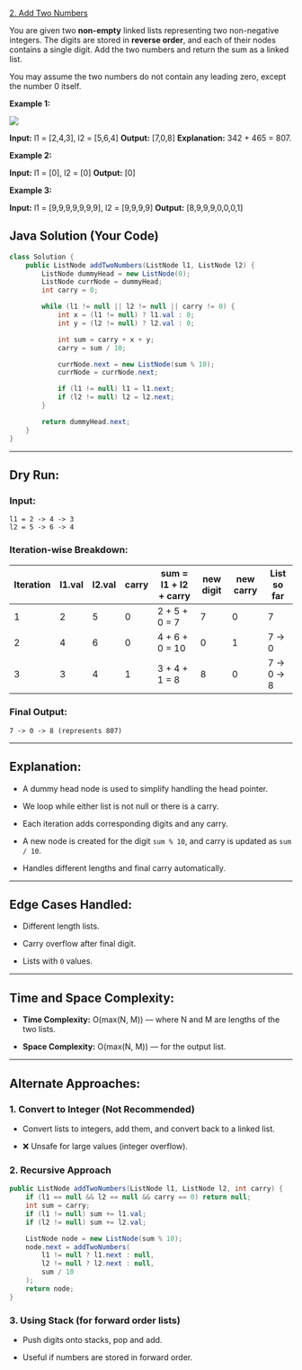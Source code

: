[2. Add Two Numbers](https://leetcode.com/problems/add-two-numbers/)

You are given two **non-empty** linked lists representing two non-negative integers. The digits are stored in **reverse order**, and each of their nodes contains a single digit. Add the two numbers and return the sum as a linked list.

You may assume the two numbers do not contain any leading zero, except the number 0 itself.

**Example 1:**

![](https://assets.leetcode.com/uploads/2020/10/02/addtwonumber1.jpg)

**Input:** l1 = [2,4,3], l2 = [5,6,4]
**Output:** [7,0,8]
**Explanation:** 342 + 465 = 807.

**Example 2:**

**Input:** l1 = [0], l2 = [0]
**Output:** [0]

**Example 3:**

**Input:** l1 = [9,9,9,9,9,9,9], l2 = [9,9,9,9]
**Output:** [8,9,9,9,0,0,0,1]

## Java Solution (Your Code)

```java
class Solution {
    public ListNode addTwoNumbers(ListNode l1, ListNode l2) {
        ListNode dummyHead = new ListNode(0);
        ListNode currNode = dummyHead;
        int carry = 0;

        while (l1 != null || l2 != null || carry != 0) {
            int x = (l1 != null) ? l1.val : 0;
            int y = (l2 != null) ? l2.val : 0;

            int sum = carry + x + y;
            carry = sum / 10;

            currNode.next = new ListNode(sum % 10);
            currNode = currNode.next;

            if (l1 != null) l1 = l1.next;
            if (l2 != null) l2 = l2.next;
        }

        return dummyHead.next;
    }
}
```

---

## Dry Run:

### Input:

```
l1 = 2 -> 4 -> 3
l2 = 5 -> 6 -> 4
```

### Iteration-wise Breakdown:

|Iteration|l1.val|l2.val|carry|sum = l1 + l2 + carry|new digit|new carry|List so far|
|---|---|---|---|---|---|---|---|
|1|2|5|0|2 + 5 + 0 = 7|7|0|7|
|2|4|6|0|4 + 6 + 0 = 10|0|1|7 -> 0|
|3|3|4|1|3 + 4 + 1 = 8|8|0|7 -> 0 -> 8|

### Final Output:

```
7 -> 0 -> 8 (represents 807)
```

---

## Explanation:

- A dummy head node is used to simplify handling the head pointer.
    
- We loop while either list is not null or there is a carry.
    
- Each iteration adds corresponding digits and any carry.
    
- A new node is created for the digit `sum % 10`, and carry is updated as `sum / 10`.
    
- Handles different lengths and final carry automatically.
    

---

## Edge Cases Handled:

- Different length lists.
    
- Carry overflow after final digit.
    
- Lists with `0` values.
    

---

## Time and Space Complexity:

- **Time Complexity:** O(max(N, M)) — where N and M are lengths of the two lists.
    
- **Space Complexity:** O(max(N, M)) — for the output list.
    

---

## Alternate Approaches:

### 1. **Convert to Integer (Not Recommended)**

- Convert lists to integers, add them, and convert back to a linked list.
    
- ❌ Unsafe for large values (integer overflow).
    

### 2. **Recursive Approach**

```java
public ListNode addTwoNumbers(ListNode l1, ListNode l2, int carry) {
    if (l1 == null && l2 == null && carry == 0) return null;
    int sum = carry;
    if (l1 != null) sum += l1.val;
    if (l2 != null) sum += l2.val;

    ListNode node = new ListNode(sum % 10);
    node.next = addTwoNumbers(
        l1 != null ? l1.next : null,
        l2 != null ? l2.next : null,
        sum / 10
    );
    return node;
}
```

### 3. **Using Stack (for forward order lists)**

- Push digits onto stacks, pop and add.
    
- Useful if numbers are stored in forward order.
